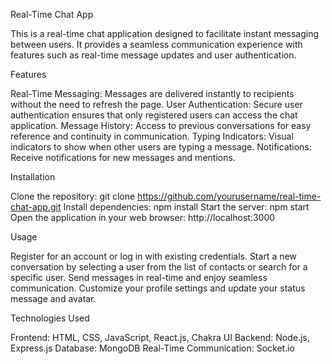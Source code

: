 
Real-Time Chat App

This is a real-time chat application designed to facilitate instant messaging between users. It provides a seamless communication experience with features such as real-time message updates and user authentication.

Features

Real-Time Messaging: Messages are delivered instantly to recipients without the need to refresh the page.
User Authentication: Secure user authentication ensures that only registered users can access the chat application.
Message History: Access to previous conversations for easy reference and continuity in communication.
Typing Indicators: Visual indicators to show when other users are typing a message.
Notifications: Receive notifications for new messages and mentions.

Installation

Clone the repository: git clone https://github.com/yourusername/real-time-chat-app.git
Install dependencies: npm install
Start the server: npm start
Open the application in your web browser: http://localhost:3000

Usage

Register for an account or log in with existing credentials.
Start a new conversation by selecting a user from the list of contacts or search for a specific user.
Send messages in real-time and enjoy seamless communication.
Customize your profile settings and update your status message and avatar.

Technologies Used

Frontend: HTML, CSS, JavaScript, React.js, Chakra UI
Backend: Node.js, Express.js
Database: MongoDB
Real-Time Communication: Socket.io
